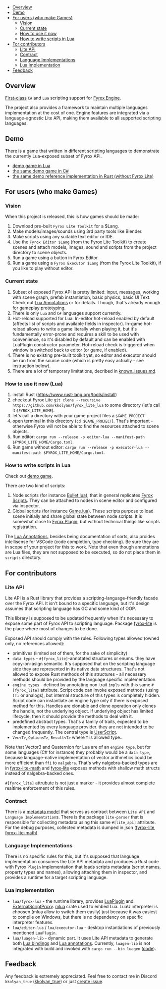 - [Overview](#overview)
- [Demo](#demo)
- [For users (who make Games)](#for-users-who-make-games)
	- [Vision](#vision)
	- [Current state](#current-state)
	- [How to use it now](#how-to-use-it-now)
	- [How to write scripts in Lua](#how-to-write-scripts-in-lua)
- [For contributors](#for-contributors)
	- [Lite API](#lite-api)
	- [Contract](#contract)
	- [Language Implementations](#language-implementations)
	- [Lua Implementation](#lua-implementation)
- [Feedback](#feedback)

## Overview
[First-class](# "&quot;First-class&quot; means it's designed to allow one to make games with Fyrox without seeing a single Rust line of code. The principle is the same as Godot, Unity or UE allow to make games with GDSript, C# or Blueprints") `C#` and `Lua` scripting support for [Fyrox Engine](https://github.com/FyroxEngine/Fyrox). 

The project also provides a framework to maintain multiple languages implementation at the cost of one. Engine features are integrated via a language-agnostic Lite API, making them available to all supported scripting languages.

## Demo
There is a game that written in different scripting languages to demonstrate the currently Lua-exposed subset of Fyrox API.
* [demo game in Lua](lua/examples/guards)
* [the same demo game in C#](cs/examples/Guards)
* [the same demo reference implementation in Rust (without Fyrox Lite)](https://github.com/kkolyan/fyrox_guards)

## For users (who make Games)

### Vision
When this project is released, this is how games should be made:
1. Download pre-built `Fyrox Lite Toolkit` for a $Lang.
2. Make models/images/sounds using 3rd party tools like Blender.
3. Make scripts using any suitable text editor or IDE.
4. Use the `Fyrox Editor $Lang` (from the Fyrox Lite Toolkit) to create scenes and attach models, images, sound and scripts from the project directory to scene objects.
5. Run a game using a button in Fyrox Editor.
6. Run a game using a `Fyrox Executor $Lang` (from the Fyrox Lite Toolkit), if you like to play without editor.

### Current state
1. Subset of exposed Fyrox API is pretty limited: input, messages, working with scene graph, prefab instantiation, basic physics, basic UI Text. Check out [Lua Annotations](lua/annotations) or  for details. Though, that's already enough for gameplay prototyping.
2. There is only `Lua` and `C#` languages support currently.
3. Hot-reload supported for Lua. In-editor hot-reload enabled by default (affects list of scripts and available fields in inspector). In-game hot-reload allows to write a game literally when playing it, but it's fundamentally error-prone and requires a skill to be used with convenience, so it's disabled by default and can be enabled with LuaPlugin constructor parameter. Hot-reload check is triggered when window is switched back to editor (or game, if enabled).
4. There is no existing pre-built toolkit yet, so editor and executor should be run from the source code (which is pretty easy actually - see instruction below).
5. There are a lot of temporary limitations, decribed in [known_issues.md](known_issues.md).
 
### How to use it now (Lua)
1. install Rust (https://www.rust-lang.org/tools/install)
2. checkout Fyrox Lite `git clone --recursive https://github.com/kkolyan/fyrox_lite_lua` to some directory (let's call it `$FYROX_LITE_HOME`).
3. let's call a directory with your game project files a `$GAME_PROJECT`.
4. open terminal in this directory (`cd $GAME_PROJECT`). That's important - otherwise Fyrox will not be able to find the resources attached to scene objects.
5. Run editor: `cargo run --release -p editor-lua --manifest-path $FYROX_LITE_HOME/Cargo.toml`.
6. Run game without editor: `cargo run --release -p executor-lua --manifest-path $FYROX_LITE_HOME/Cargo.toml`.

### How to write scripts in Lua
Check out [demo game](lua/examples/guards).

There are two kind of scripts:
1. Node scripts (for instance [Bullet.lua](lua/examples/guards/scripts/Bullet.lua)), that in general replicates [Fyrox Scripts](https://fyrox-book.github.io/scripting/script.html). They can be attached to nodes in scene editor and configured via inspector.
2. Global scripts (for instance [Game.lua](lua/examples/guards/scripts/Game.lua)). These scripts purpose to load scene initially and share global state between node scripts. It is somewhat close to [Fyrox Plugin](https://fyrox-book.github.io/scripting/plugin.html), but without technical things like scripts registration.

The [Lua Annotations](lua/annotations), besides being documentation of sorts, also proides intellisense for VSCode (code completion, type checking). Be sure they are in scope of your project for this to work. Note that even though annotations are Lua files, they are not supposed to be executed, so do not place them in `scripts` directory.

## For contributors

### Lite API
Lite API is a Rust library that provides a scripting-language-friendly facade over the Fyrox API. It isn't bound to a specific language, but it's design assumes that scripting language has GC and some kind of OOP.

This library is supposed to be updated frequently when it's necessary to expose some part of Fyrox API to scripting language. Package [fyrox-lite](fyrox-lite) is the place where most of changes to be done. 

Exposed API should comply with the rules. Following types allowed (owned only, no references allowed):
* primitives (limited set of them, for the sake of simplicity)
* `data types` - `#[fyrox_lite]`-annotated structures or enums. they have copy-on-asign semantic. It's supposed that on the scripting language side they are represented in its native data structures. That's not allowed to expose Rust methods of this structures - all necessary methods should be provided by the language specific implementation.
* `engine types` - defined by annotating non-trait `impl`s with this same `#[fyrox_lite]` attribute. Script code can invoke exposed methods (using `ffi` or analogs), but internal structure of this types is completely hidden. Script code can instantiate an engine type only if there is exposed method for this. Handles are clonable and clone operation only clones the handle, not the underlying object. If underlying object has limited lifecycle, then it should provide the methods to deal with it.
* predefined abstract types. That's a family of traits, expected to be implemented by every language provider. they are not intended to be changed frequently. The central type is [UserScript](fyrox-lite/src/spi.rs).
* `Vec<T>`, `Option<T>`, `Result<T>` where `T` is allowed type..

Note that Vector3 and Quaternion for Lua are of an `engine type`, but for some languages (C# for instance) they probably would be a `data type`, because language-native implementation of vector arithmetics could be more efficient than `ffi` to `nalgebra`. That's why nalgebra-backed types are in [fyrox-lite-math](fyrox-lite-math) and [fyrox-lite](fyrox-lite) exposes methods with shallow math structs instead of nalgebra-backed ones.

`#[fyrox_lite]` attrubute is not just a marker - it provides almost complete realtime enforcement of this rules.

### Contract
There is a [metadata model](lite-model/src/lib.rs) that serves as contract between `Lite API` and `Language Implementation`s. There is the package `lite-parser` that is responsible for collecting metadata using this same `#[lite_api]` attribute. For the debug purposes, collected metadata is dumped in json ([fyrox-lite](fyrox-lite/src/domain.json), [fyrox-lite-math](fyrox-lite-math/src/domain.json)).

### Language Implementations
There is no specific rules for this, but it's supposed that language implementation consumes the Lite API metadata and produces a Rust code with Fyrox `Plugin` implementation that loads scripts metadata (script names, property types and names), allowing attaching them in inspector, and provides a runtime for a target scripting language.

### Lua Implementation
* `lua/fyrox-lua` - the runtime library, provides [LuaPlugin](lua/fyrox-lua/src/fyrox_lua_plugin.rs) and [ExternalScriptProxy](lua/fyrox-lua/src/external_script_proxy.rs). [mlua](https://github.com/mlua-rs/mlua) crate used to embed Lua. LuaU interpreter is choosen (mlua allow to switch them easily) just because it was easiest to compile on Windows, but there is no dependency on specific interpreter features.
* `lua/editor-lua` / `lua/executor-lua` - desktop instantiations of previously mentioned `LuaPlugin`.
* `lua/luagen-lib` - dynamic part. It uses Lite API metadata to generate both [Lua bindings](lua/fyrox-lua/src/generated) and [Lua annotations](lua/annotations). Currently, `luagen-lib` is not integrated with build and invoked with `cargo run --bin luagen` ([code](tools/src/bin/luagen.rs)).

## Feedback
Any feedback is extremely appreciated.
Feel free to contact me in Discord `kkolyan_true` ([kkolyan_true](https://discord.com/users/333644000302989314)) or just [create issue](https://github.com/kkolyan/fyrox_lite_lua/issues/new).
